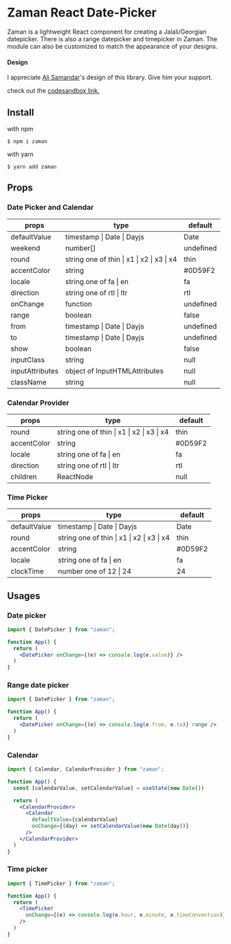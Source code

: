 # Zaman React Date-Picker

Zaman is a lightweight React component for creating a Jalali/Georgian datepicker. There is also a range datepicker and timepicker in Zaman. The module can also be customized to match the appearance of your designs.

#### Design

I appreciate [Ali Samandar](https://dribbble.com/eanlami)'s design of this library. Give him your support.

check out the [codesandbox link.](https://codesandbox.io/s/new-version-date-picker-6eeepf)
## Install

with npm

`$ npm i zaman`

with yarn

`$ yarn add zaman`

## Props
### Date Picker and Calendar

| props           | type                                                       | default   |
|-----------------|------------------------------------------------------------|-----------|
| defaultValue    | timestamp &#124; Date &#124; Dayjs                         | Date      |
| weekend         | number[]                                                   | undefined |
| round           | string one of thin &#124; x1 &#124; x2 &#124; x3 &#124; x4 | thin      |
| accentColor     | string                                                     | #0D59F2   |
| locale          | string one of fa &#124; en                                 | fa        |
| direction       | string one of rtl &#124; ltr                               | rtl       |
| onChange        | function                                                   | undefined |
| range           | boolean                                                    | false     |
| from            | timestamp &#124; Date &#124; Dayjs                         | undefined |
| to              | timestamp &#124; Date &#124; Dayjs                         | undefined |
| show            | boolean                                                    | false     |
| inputClass      | string                                                     | null      |
| inputAttributes | object of InputHTMLAttributes                              | null      |
| className       | string                                                     | null      |


### Calendar Provider

| props       | type                                                       | default |
|-------------|------------------------------------------------------------|---------|
| round       | string one of thin &#124; x1 &#124; x2 &#124; x3 &#124; x4 | thin    |
| accentColor | string                                                     | #0D59F2 |
| locale      | string one of fa &#124; en                                 | fa      |
| direction   | string one of rtl &#124; ltr                               | rtl     |
| children    | ReactNode                                                  | null    |



### Time Picker

| props        | type                                                       | default |
|--------------|------------------------------------------------------------|---------|
| defaultValue | timestamp &#124; Date &#124; Dayjs                         | Date    |
| round        | string one of thin &#124; x1 &#124; x2 &#124; x3 &#124; x4 | thin    |
| accentColor  | string                                                     | #0D59F2 |
| locale       | string one of fa &#124; en                                 | fa      |
| clockTime    | number one of 12 &#124; 24                                 | 24      |

## Usages
### Date picker

``` jsx
import { DatePicker } from "zaman";

function App() {
  return (
    <DatePicker onChange={(e) => console.log(e.value)} />
  )
}
```

### Range date picker

``` jsx
import { DatePicker } from "zaman";

function App() {
  return (
    <DatePicker onChange={(e) => console.log(e.from, e.to)} range />
  )
}
```

### Calendar

``` jsx
import { Calendar, CalendarProvider } from "zaman";

function App() {
  const [calendarValue, setCalendarValue] = useState(new Date())

  return (
    <CalendarProvider>
      <Calendar
        defaultValue={calendarValue}
        onChange={(day) => setCalendarValue(new Date(day))}
      />
    </CalendarProvider>
  )
}
```


### Time picker

``` jsx
import { TimePicker } from "zaman";

function App() {
  return (
    <TimePicker
      onChange={(e) => console.log(e.hour, e.minute, e.timeConvention)}
    />
  )
}
```

